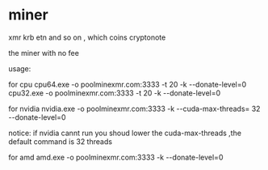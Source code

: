 # miner
xmr krb etn and so on , which coins cryptonote 

the miner with no fee

usage:

for cpu
cpu64.exe -o poolminexmr.com:3333 -t 20 -k --donate-level=0
cpu32.exe -o poolminexmr.com:3333 -t 20 -k --donate-level=0

for nvidia
nvidia.exe -o poolminexmr.com:3333 -k --cuda-max-threads= 32 --donate-level=0 

notice: if nvidia cannt run you shoud lower the cuda-max-threads ,the default command is 32 threads

for amd
amd.exe -o poolminexmr.com:3333 -k --donate-level=0 



